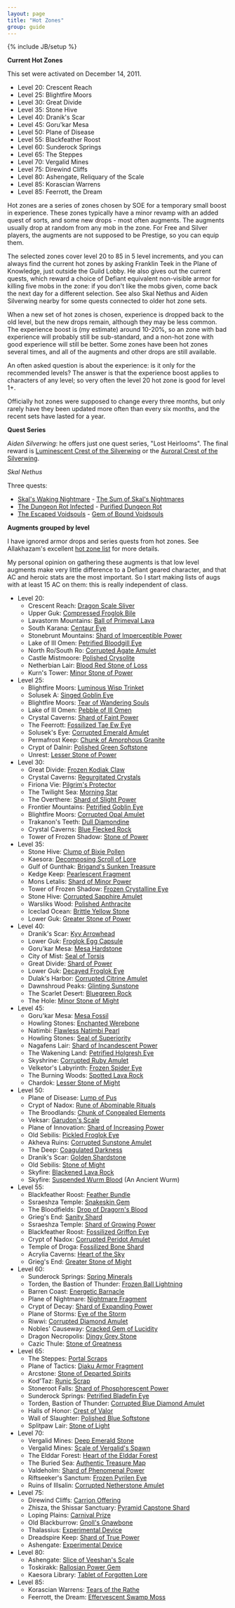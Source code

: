 ```yaml
---
layout: page
title: "Hot Zones"
group: guide
---
```

{% include JB/setup %}

**Current Hot Zones**

This set were activated on December 14, 2011.

- Level 20: Crescent Reach
- Level 25: Blightfire Moors
- Level 30: Great Divide
- Level 35: Stone Hive
- Level 40: Dranik's Scar
- Level 45: Goru'kar Mesa
- Level 50: Plane of Disease
- Level 55: Blackfeather Roost
- Level 60: Sunderock Springs
- Level 65: The Steppes
- Level 70: Vergalid Mines
- Level 75: Direwind Cliffs
- Level 80: Ashengate, Reliquary of the Scale
- Level 85: Korascian Warrens
- Level 85: Feerrott, the Dream


Hot zones are a series of zones chosen by SOE for a temporary small boost in experience.  These zones typically have a minor revamp with an added quest of sorts, and some new drops - most often augments.  The augments usually drop at random from any mob in the zone.  For Free and Silver players, the augments are not supposed to be Prestige, so you can equip them.

The selected zones cover level 20 to 85 in 5 level increments, and you can always find the current hot zones by asking Franklin Teek in the Plane of Knowledge, just outside the Guild Lobby.  He also gives out the current quests, which reward a choice of Defiant equivalent non-visible armor for killing five mobs in the zone: if you don't like the mobs given, come back the next day for a different selection.  See also Skal Nethus and Aiden Silverwing nearby for some quests connected to older hot zone sets.

When a new set of hot zones is chosen, experience is dropped back to the old level, but the new drops remain, although they may be less common.  The experience boost is (my estimate) around 10-20%, so an zone with bad experience will probably still be sub-standard, and a non-hot zone with good experience will still be better.  Some zones have been hot zones several times, and all of the augments and other drops are still available.

An often asked question is about the experience: is it only for the recommended levels?  The answer is that the experience boost applies to characters of any level; so very often the level 20 hot zone is good for level 1+.

Officially hot zones were supposed to change every three months, but only rarely have they been updated more often than every six months, and the recent sets have lasted for a year.

**Quest Series**

*Aiden Silverwing*: he offers just one quest series, "Lost Heirlooms".  The final reward is [Luminescent Crest of the Silverwing](http://everquest.allakhazam.com/db/item.html?item=72656) or the [Auroral Crest of the Silverwing](http://everquest.allakhazam.com/db/item.html?item=70030).

*Skal Nethus*

Three quests:

- [Skal's Waking Nightmare](http://everquest.allakhazam.com/db/quest.html?quest=5542) - [The Sum of Skal's Nightmares](http://everquest.allakhazam.com/db/item.html?item=102444)
- [The Dungeon Rot Infected](http://everquest.allakhazam.com/db/quest.html?quest=5275) - [Purified Dungeon Rot](http://everquest.allakhazam.com/db/item.html?item=96135)
- [The Escaped Voidsouls](http://everquest.allakhazam.com/db/quest.html?quest=5082) - [Gem of Bound Voidsouls](http://everquest.allakhazam.com/db/item.html?item=89268)



**Augments grouped by level**

I have ignored armor drops and series quests from hot zones.  See Allakhazam's excellent [hot zone list](http://everquest.allakhazam.com/wiki/EQ:Hotzones) for more details.

My personal opinion on gathering these augments is that low level augments make very little difference to a Defiant geared character, and that AC and heroic stats are the most important.  So I start making lists of augs with at least 15 AC on them: this is really independent of class.

- Level 20: 
	- Crescent Reach: [Dragon Scale Sliver](http://everquest.allakhazam.com/db/item.html?item=102476)
	- Upper Guk: [Compressed Froglok Bile](http://everquest.allakhazam.com/db/item.html?item=96140)
	- Lavastorm Mountains: [Ball of Primeval Lava](http://everquest.allakhazam.com/db/item.html?item=89276)
	- South Karana: [Centaur Eye](http://everquest.allakhazam.com/db/item.html?item=85588)
	- Stonebrunt Mountains: [Shard of Imperceptible Power](http://everquest.allakhazam.com/db/item.html?item=81562)
	- Lake of Ill Omen: [Petrified Bloodgill Eye](http://everquest.allakhazam.com/db/item.html?item=76321)
	- North Ro/South Ro: [Corrupted Agate Amulet](http://everquest.allakhazam.com/db/item.html?item=73967)
	- Castle Mistmoore: [Polished Crysolite](http://everquest.allakhazam.com/db/item.html?item=69391)
	- Netherbian Lair: [Blood Red Stone of Loss](http://everquest.allakhazam.com/db/item.html?item=67710)
	- Kurn's Tower: [Minor Stone of Power](http://everquest.allakhazam.com/db/item.html?item=54782)
- Level 25: 
	- Blightfire Moors: [Luminous Wisp Trinket](http://everquest.allakhazam.com/db/item.html?item=102482)
	- Solusek A: [Singed Goblin Eye](http://everquest.allakhazam.com/db/item.html?item=96148)
	- Blightfire Moors: [Tear of Wandering Souls](http://everquest.allakhazam.com/db/item.html?item=89278)
	- Lake of Ill Omen: [Pebble of Ill Omen](http://everquest.allakhazam.com/db/item.html?item=85591)
	- Crystal Caverns: [Shard of Faint Power](http://everquest.allakhazam.com/db/item.html?item=81565)
	- The Feerrott: [Fossilized Tae Ew Eye](http://everquest.allakhazam.com/db/item.html?item=76322)
	- Solusek's Eye: [Corrupted Emerald Amulet](http://everquest.allakhazam.com/db/item.html?item=73614)
	- Permafrost Keep: [Chunk of Amorphous Granite](http://everquest.allakhazam.com/db/item.html?item=69398)
	- Crypt of Dalnir: [Polished Green Softstone](http://everquest.allakhazam.com/db/item.html?item=67714)
	- Unrest: [Lesser Stone of Power](http://everquest.allakhazam.com/db/item.html?item=54852)
- Level 30: 
	- Great Divide: [Frozen Kodiak Claw](http://everquest.allakhazam.com/db/item.html?item=102483)
	- Crystal Caverns: [Regurgitated Crystals](http://everquest.allakhazam.com/db/item.html?item=96151)
	- Firiona Vie: [Pilgrim's Protector](http://everquest.allakhazam.com/db/item.html?item=89281)
	- The Twilight Sea: [Morning Star](http://everquest.allakhazam.com/db/item.html?item=85587)
	- The Overthere: [Shard of Slight Power](http://everquest.allakhazam.com/db/item.html?item=81457)
	- Frontier Mountains: [Petrified Goblin Eye](http://everquest.allakhazam.com/db/item.html?item=76323)
	- Blightfire Moors: [Corrupted Opal Amulet](http://everquest.allakhazam.com/db/item.html?item=73619)
	- Trakanon's Teeth: [Dull Diamondine](http://everquest.allakhazam.com/db/item.html?item=69406)
	- Crystal Caverns: [Blue Flecked Rock](http://everquest.allakhazam.com/db/item.html?item=67721)
	- Tower of Frozen Shadow: [Stone of Power](http://everquest.allakhazam.com/db/item.html?item=54783)
- Level 35: 
	- Stone Hive: [Clump of Bixie Pollen](http://everquest.allakhazam.com/db/item.html?item=102484)
	- Kaesora: [Decomposing Scroll of Lore](http://everquest.allakhazam.com/db/item.html?item=96150)
	- Gulf of Gunthak: [Brigand's Sunken Treasure](http://everquest.allakhazam.com/db/item.html?item=89282)
	- Kedge Keep: [Pearlescent Fragment](http://everquest.allakhazam.com/db/item.html?item=85590)
	- Mons Letalis: [Shard of Minor Power](http://everquest.allakhazam.com/db/item.html?item=81566)
	- Tower of Frozen Shadow: [Frozen Crystalline Eye](http://everquest.allakhazam.com/db/item.html?item=76324)
	- Stone Hive: [Corrupted Sapphire Amulet](http://everquest.allakhazam.com/db/item.html?item=73612)
	- Warsliks Wood: [Polished Anthracite](http://everquest.allakhazam.com/db/item.html?item=71841)
	- Iceclad Ocean: [Brittle Yellow Stone](http://everquest.allakhazam.com/db/item.html?item=67706)
	- Lower Guk: [Greater Stone of Power](http://everquest.allakhazam.com/db/item.html?item=54779)
- Level 40: 
	- Dranik's Scar: [Kyv Arrowhead](http://everquest.allakhazam.com/db/item.html?item=102492)
	- Lower Guk: [Froglok Egg Capsule](http://everquest.allakhazam.com/db/item.html?item=96141)
	- Goru'kar Mesa: [Mesa Hardstone](http://everquest.allakhazam.com/db/item.html?item=89279)
	- City of Mist: [Seal of Torsis](http://everquest.allakhazam.com/db/item.html?item=85599)
	- Great Divide: [Shard of Power](http://everquest.allakhazam.com/db/item.html?item=81564)
	- Lower Guk: [Decayed Froglok Eye](http://everquest.allakhazam.com/db/item.html?item=76325)
	- Dulak's Harbor: [Corrupted Citrine Amulet](http://everquest.allakhazam.com/db/item.html?item=73699)
	- Dawnshroud Peaks: [Glinting Sunstone](http://everquest.allakhazam.com/db/item.html?item=69361)
	- The Scarlet Desert: [Bluegreen Rock](http://everquest.allakhazam.com/db/item.html?item=67701)
	- The Hole: [Minor Stone of Might](http://everquest.allakhazam.com/db/item.html?item=54979)
- Level 45: 
	- Goru'kar Mesa: [Mesa Fossil](http://everquest.allakhazam.com/db/item.html?item=102544)
	- Howling Stones: [Enchanted Werebone](http://everquest.allakhazam.com/db/item.html?item=96155)
	- Natimbi: [Flawless Natimbi Pearl](http://everquest.allakhazam.com/db/item.html?item=89283)
	- Howling Stones: [Seal of Superiority](http://everquest.allakhazam.com/db/item.html?item=85596)
	- Nagafens Lair: [Shard of Incandescent Power](http://everquest.allakhazam.com/db/item.html?item=81572)
	- The Wakening Land: [Petrified Holgresh Eye](http://everquest.allakhazam.com/db/item.html?item=76294)
	- Skyshrine: [Corrupted Ruby Amulet](http://everquest.allakhazam.com/db/item.html?item=73899)
	- Velketor's Labyrinth: [Frozen Spider Eye](http://everquest.allakhazam.com/db/item.html?item=69387)
	- The Burning Woods: [Spotted Lava Rock](http://everquest.allakhazam.com/db/item.html?item=67731)
	- Chardok: [Lesser Stone of Might](http://everquest.allakhazam.com/db/item.html?item=54792)
- Level 50: 
	- Plane of Disease: [Lump of Pus](http://everquest.allakhazam.com/db/item.html?item=102616)
	- Crypt of Nadox: [Rune of Abominable Rituals](http://everquest.allakhazam.com/db/item.html?item=96159)
	- The Broodlands: [Chunk of Congealed Elements](http://everquest.allakhazam.com/db/item.html?item=89277)
	- Veksar: [Garudon's Scale](http://everquest.allakhazam.com/db/item.html?item=85592)
	- Plane of Innovation: [Shard of Increasing Power](http://everquest.allakhazam.com/db/item.html?item=81461)
	- Old Sebilis: [Pickled Froglok Eye](http://everquest.allakhazam.com/db/item.html?item=76304)
	- Akheva Ruins: [Corrupted Sunstone Amulet](http://everquest.allakhazam.com/db/item.html?item=73620)
	- The Deep: [Coagulated Darkness](http://everquest.allakhazam.com/db/item.html?item=69388)
	- Dranik's Scar: [Golden Shardstone](http://everquest.allakhazam.com/db/item.html?item=67642)
	- Old Sebilis: [Stone of Might](http://everquest.allakhazam.com/db/item.html?item=54786)
	- Skyfire: [Blackened Lava Rock](http://everquest.allakhazam.com/db/item.html?item=49963)
	- Skyfire: [Suspended Wurm Blood](http://everquest.allakhazam.com/db/item.html?item=49962) (An Ancient Wurm)
- Level 55: 
	- Blackfeather Roost: [Feather Bundle](http://everquest.allakhazam.com/db/item.html?item=102452)
	- Ssraeshza Temple: [Snakeskin Gem](http://everquest.allakhazam.com/db/item.html?item=96164)
	- The Bloodfields: [Drop of Dragorn's Blood](http://everquest.allakhazam.com/db/item.html?item=89270)
	- Grieg's End: [Sanity Shard](http://everquest.allakhazam.com/db/item.html?item=85593)
	- Ssraeshza Temple: [Shard of Growing Power](http://everquest.allakhazam.com/db/item.html?item=81463)
	- Blackfeather Roost: [Fossilized Griffon Eye](http://everquest.allakhazam.com/db/item.html?item=76086)
	- Crypt of Nadox: [Corrupted Peridot Amulet](http://everquest.allakhazam.com/db/item.html?item=73678)
	- Temple of Droga: [Fossilized Bone Shard](http://everquest.allakhazam.com/db/item.html?item=69368)
	- Acrylia Caverns: [Heart of the Sky](http://everquest.allakhazam.com/db/item.html?item=67700)
	- Grieg's End: [Greater Stone of Might](http://everquest.allakhazam.com/db/item.html?item=54791)
- Level 60: 
	- Sunderock Springs: [Spring Minerals](http://everquest.allakhazam.com/db/item.html?item=102447)
	- Torden, the Bastion of Thunder: [Frozen Ball Lightning](http://everquest.allakhazam.com/db/item.html?item=96149)
	- Barren Coast: [Energetic Barnacle](http://everquest.allakhazam.com/db/item.html?item=89284)
	- Plane of Nightmare: [Nightmare Fragment](http://everquest.allakhazam.com/db/item.html?item=85597)
	- Crypt of Decay: [Shard of Expanding Power](http://everquest.allakhazam.com/db/item.html?item=81409)
	- Plane of Storms: [Eye of the Storm](http://everquest.allakhazam.com/db/item.html?item=76312)
	- Riwwi: [Corrupted Diamond Amulet](http://everquest.allakhazam.com/db/item.html?item=73880)
	- Nobles' Causeway: [Cracked Gem of Lucidity](http://everquest.allakhazam.com/db/item.html?item=69392)
	-  Dragon Necropolis: [Dingy Grey Stone](http://everquest.allakhazam.com/db/item.html?item=67699)
	- Cazic Thule: [Stone of Greatness](http://everquest.allakhazam.com/db/item.html?item=54785)
- Level 65: 
	- The Steppes: [Portal Scraps](http://everquest.allakhazam.com/db/item.html?item=102486)
	- Plane of Tactics: [Diaku Armor Fragment](http://everquest.allakhazam.com/db/item.html?item=96145)
	- Arcstone: [Stone of Departed Spirits](http://everquest.allakhazam.com/db/item.html?item=89280)
	- Kod'Taz: [Runic Scrap](http://everquest.allakhazam.com/db/item.html?item=85601)
	- Stoneroot Falls: [Shard of Phosphorescent Power](http://everquest.allakhazam.com/db/item.html?item=81413)
	- Sunderock Springs: [Petrified Bladefin Eye](http://everquest.allakhazam.com/db/item.html?item=76085)
	- Torden, Bastion of Thunder: [Corrupted Blue Diamond Amulet](http://everquest.allakhazam.com/db/item.html?item=73616)
	- Halls of Honor: [Crest of Valor](http://everquest.allakhazam.com/db/item.html?item=69378)
	- Wall of Slaughter: [Polished Blue Softstone](http://everquest.allakhazam.com/db/item.html?item=67733)
	- Splitpaw Lair: [Stone of Light](http://everquest.allakhazam.com/db/item.html?item=54908)
- Level 70: 
	- Vergalid Mines: [Deep Emerald Stone](http://everquest.allakhazam.com/db/item.html?item=102448)
	- Vergalid Mines: [Scale of Vergalid's Spawn](http://everquest.allakhazam.com/db/item.html?item=96111)
	- The Elddar Forest: [Heart of the Elddar Forest](http://everquest.allakhazam.com/db/item.html?item=89271)
	- The Buried Sea: [Authentic Treasure Map](http://everquest.allakhazam.com/db/item.html?item=85586)
	- Valdeholm: [Shard of Phenomenal Power](http://everquest.allakhazam.com/db/item.html?item=81418)
	- Riftseeker's Sanctum: [Frozen Pyrilen Eye](http://everquest.allakhazam.com/db/item.html?item=76087)
	- Ruins of Illsalin: [Corrupted Netherstone Amulet](http://everquest.allakhazam.com/db/item.html?item=73098)
- Level 75: 
	- Direwind Cliffs: [Carrion Offering](http://everquest.allakhazam.com/db/item.html?item=102445)
	- Zhisza, the Shissar Sanctuary: [Pyramid Capstone Shard](http://everquest.allakhazam.com/db/item.html?item=96112)
	- Loping Plains: [Carnival Prize](http://everquest.allakhazam.com/db/item.html?item=89267)
	- Old Blackburrow: [Gnoll's Gnawbone](http://everquest.allakhazam.com/db/item.html?item=89223)
	- Thalassius: [Experimental Device](http://everquest.allakhazam.com/db/item.html?item=85585)
	- Dreadspire Keep: [Shard of True Power](http://everquest.allakhazam.com/db/item.html?item=81420)
	- Ashengate: [Experimental Device](http://everquest.allakhazam.com/db/item.html?item=85585)
- Level 80: 
	- Ashengate: [Slice of Veeshan's Scale](http://everquest.allakhazam.com/db/item.html?item=102451)
	- Toskirakk: [Rallosian Power Gem](http://everquest.allakhazam.com/db/item.html?item=96001)
	- Kaesora Library: [Tablet of Forgotten Lore](http://everquest.allakhazam.com/db/item.html?item=96130)
- Level 85: 
	- Korascian Warrens: [Tears of the Rathe](http://everquest.allakhazam.com/db/item.html?item=102446)
	- Feerrott, the Dream: [Effervescent Swamp Moss](http://everquest.allakhazam.com/db/item.html?item=102442)
